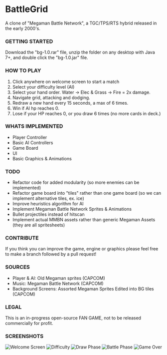 # BattleGrid
A clone of "Megaman Battle Network", a TGC/TPS/RTS hybrid released in the early 2000's.

### GETTING STARTED
Download the "bg-1.0.rar" file, unzip the folder on any desktop with Java 7+, and double click the "bg-1.0.jar" file.

### HOW TO PLAY
1. Click anywhere on welcome screen to start a match
2. Select your difficulty level (AI)
3. Select your hand order. Water -> Elec & Grass -> Fire = 2x damage. 
4. Navigate grid, attacking and dodging.
5. Redraw a new hand every 15 seconds, a max of 6 times.
6. Win if AI hp reaches 0.
7. Lose if your HP reaches 0, or you draw 6 times (no more cards in deck.)

### WHATS IMPLEMENTED
- Player Controller
- Basic AI Controllers
- Game Board
- UI
- Basic Graphics & Animations

### TODO
- Refactor code for added modularity (so more enemies can be implemented)
- Refactor game board into "tiles" rather than one game board (so we can implement alternative tiles, ex. ice)
- Improve heuristics algorithm for AI
- Implement Megaman Battle Network Sprites & Animations
- Bullet projectiles instead of hitscan
- Implement actual MMBN assets rather than generic Megaman Assets (they are all spritesheets)

### CONTRIBUTE
If you think you can improve the game, engine or graphics please feel free to make a branch followed by a pull request! 

### SOURCES
- Player & AI: Old Megaman sprites (CAPCOM)
- Music: Megaman Battle Network (CAPCOM)
- Background Screens: Assorted Megaman Sprites Edited into BG tiles (CAPCOM)

### LEGAL
This is an in-progress open-source FAN GAME, not to be released commercially for profit. 

### SCREENSHOTS
![Welcome Screen](http://i.imgur.com/52oushd.png)
![Difficulty](http://i.imgur.com/vCgPQ7g.png)
![Draw Phase](http://i.imgur.com/OC0kYB6.png)
![Battle Phase](http://i.imgur.com/zAWq6PR.png)
![Game Over](http://i.imgur.com/Wbye5sZ.png)
